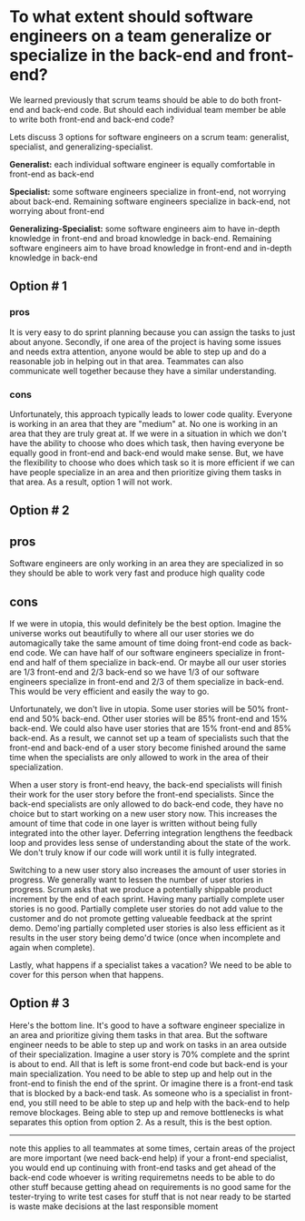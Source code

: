 # To what extent should software engineers on a team generalize or specialize in the back-end and front-end?

We learned previously that scrum teams should be able to do both front-end and back-end code. But should each individual team member be able to write both front-end and back-end code?

Lets discuss 3 options for software engineers on a scrum team: generalist, specialist, and generalizing-specialist.

**Generalist:** each individual software engineer is equally comfortable in front-end as back-end  

**Specialist:** some software engineers specialize in front-end, not worrying about back-end. Remaining software engineers specialize in back-end, not worrying about front-end  

**Generalizing-Specialist:** some software engineers aim to have in-depth knowledge in front-end and broad knowledge in back-end. Remaining software engineers aim to have broad knowledge in front-end and in-depth knowledge in back-end

## Option # 1
### pros
It is very easy to do sprint planning because you can assign the tasks to just about anyone. Secondly, if one area of the project is having some issues and needs extra attention, anyone would be able to step up and do a reasonable job in helping out in that area. Teammates can also communicate well together because they have a similar understanding.

### cons
Unfortunately, this approach typically leads to lower code quality. Everyone is working in an area that they are "medium" at. No one is working in an area that they are truly great at. If we were in a situation in which we don't have the ability to choose who does which task, then having everyone be equally good in front-end and back-end would make sense. But, we have the flexibility to choose who does which task so it is more efficient if we can have people specialize in an area and then prioritize giving them tasks in that area. As a result, option 1 will not work.

## Option # 2
## pros
Software engineers are only working in an area they are specialized in so they should be able to work very fast and produce high quality code

## cons
If we were in utopia, this would definitely be the best option. Imagine the universe works out beautifully to where all our user stories we do automagically take the same amount of time doing front-end code as back-end code. We can have half of our software engineers specialize in front-end and half of them specialize in back-end. Or maybe all our user stories are 1/3 front-end and 2/3 back-end so we have 1/3 of our software engineers specialize in front-end and 2/3 of them specialize in back-end. This would be very efficient and easily the way to go.

Unfortunately, we don't live in utopia. Some user stories will be 50% front-end and 50% back-end. Other user stories will be 85% front-end and 15% back-end. We could also have user stories that are 15% front-end and 85% back-end. As a result, we cannot set up a team of specialists such that the front-end and back-end of a user story become finished around the same time when the specialists are only allowed to work in the area of their specialization. 

When a user story is front-end heavy, the back-end specialists will finish their work for the user story before the front-end specialists. Since the back-end specialists are only allowed to do back-end code, they have no choice but to start working on a new user story now. This increases the amount of time that code in one layer is written without being fully integrated into the other layer. Deferring integration lengthens the feedback loop and provides less sense of understanding about the state of the work. We don't truly know if our code will work until it is fully integrated.

Switching to a new user story also increases the amount of user stories in progress. We generally want to lessen the number of user stories in progress. Scrum asks that we produce a potentially shippable product increment by the end of each sprint. Having many partially complete user stories is no good. Partially complete user stories do not add value to the customer and do not promote getting valueable feedback at the sprint demo. Demo'ing partially completed user stories is also less efficient as it results in the user story being demo'd twice (once when incomplete and again when complete).

Lastly, what happens if a specialist takes a vacation? We need to be able to cover for this person when that happens.

## Option # 3

Here's the bottom line. It's good to have a software engineer specialize in an area and prioritize giving them tasks in that area. But the software engineer needs to be able to step up and work on tasks in an area outside of their specialization. Imagine a user story is 70% complete and the sprint is about to end. All that is left is some front-end code but back-end is your main specialization. You need to be able to step up and help out in the front-end to finish the end of the sprint. Or imagine there is a front-end task that is blocked by a back-end task. As someone who is a specialist in front-end, you still need to be able to step up and help with the back-end to help remove blockages. Being able to step up and remove bottlenecks is what separates this option from option 2. As a result, this is the best option.

---------------------------
note this applies to all teammates
at some times, certain areas of the project are more important (we need back-end help)
if your a front-end specialist, you would end up continuing with front-end tasks and get ahead of the back-end code
whoever is writing requiremetns needs to be able to do other stuff because getting ahead on requirements is no good
same for the tester-trying to write test cases for stuff that is not near ready to be started is waste
make decisions at the last responsible moment
